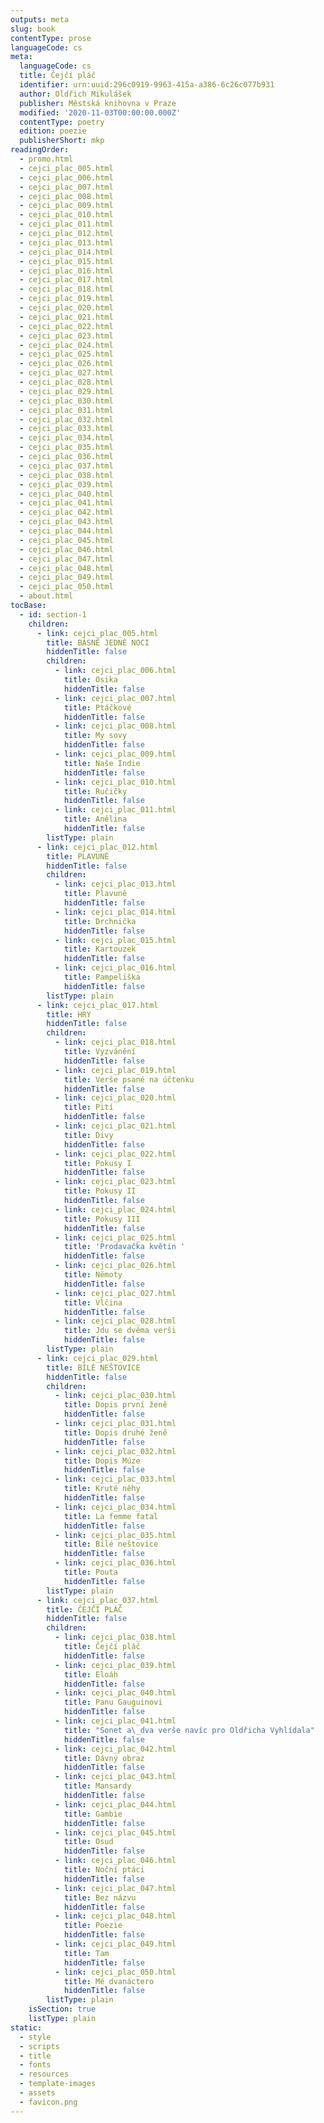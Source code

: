 ```yaml
---
outputs: meta
slug: book
contentType: prose
languageCode: cs
meta:
  languageCode: cs
  title: Čejčí pláč
  identifier: urn:uuid:296c0919-9963-415a-a386-6c26c077b931
  author: Oldřich Mikulášek
  publisher: Městská knihovna v Praze
  modified: '2020-11-03T00:00:00.000Z'
  contentType: poetry
  edition: poezie
  publisherShort: mkp
readingOrder:
  - promo.html
  - cejci_plac_005.html
  - cejci_plac_006.html
  - cejci_plac_007.html
  - cejci_plac_008.html
  - cejci_plac_009.html
  - cejci_plac_010.html
  - cejci_plac_011.html
  - cejci_plac_012.html
  - cejci_plac_013.html
  - cejci_plac_014.html
  - cejci_plac_015.html
  - cejci_plac_016.html
  - cejci_plac_017.html
  - cejci_plac_018.html
  - cejci_plac_019.html
  - cejci_plac_020.html
  - cejci_plac_021.html
  - cejci_plac_022.html
  - cejci_plac_023.html
  - cejci_plac_024.html
  - cejci_plac_025.html
  - cejci_plac_026.html
  - cejci_plac_027.html
  - cejci_plac_028.html
  - cejci_plac_029.html
  - cejci_plac_030.html
  - cejci_plac_031.html
  - cejci_plac_032.html
  - cejci_plac_033.html
  - cejci_plac_034.html
  - cejci_plac_035.html
  - cejci_plac_036.html
  - cejci_plac_037.html
  - cejci_plac_038.html
  - cejci_plac_039.html
  - cejci_plac_040.html
  - cejci_plac_041.html
  - cejci_plac_042.html
  - cejci_plac_043.html
  - cejci_plac_044.html
  - cejci_plac_045.html
  - cejci_plac_046.html
  - cejci_plac_047.html
  - cejci_plac_048.html
  - cejci_plac_049.html
  - cejci_plac_050.html
  - about.html
tocBase:
  - id: section-1
    children:
      - link: cejci_plac_005.html
        title: BÁSNĚ JEDNÉ NOCI
        hiddenTitle: false
        children:
          - link: cejci_plac_006.html
            title: Osika
            hiddenTitle: false
          - link: cejci_plac_007.html
            title: Ptáčkové
            hiddenTitle: false
          - link: cejci_plac_008.html
            title: My sovy
            hiddenTitle: false
          - link: cejci_plac_009.html
            title: Naše Indie
            hiddenTitle: false
          - link: cejci_plac_010.html
            title: Ručičky
            hiddenTitle: false
          - link: cejci_plac_011.html
            title: Anělina
            hiddenTitle: false
        listType: plain
      - link: cejci_plac_012.html
        title: PLAVUNĚ
        hiddenTitle: false
        children:
          - link: cejci_plac_013.html
            title: Plavuně
            hiddenTitle: false
          - link: cejci_plac_014.html
            title: Drchnička
            hiddenTitle: false
          - link: cejci_plac_015.html
            title: Kartouzek
            hiddenTitle: false
          - link: cejci_plac_016.html
            title: Pampeliška
            hiddenTitle: false
        listType: plain
      - link: cejci_plac_017.html
        title: HRY
        hiddenTitle: false
        children:
          - link: cejci_plac_018.html
            title: Vyzvánění
            hiddenTitle: false
          - link: cejci_plac_019.html
            title: Verše psané na účtenku
            hiddenTitle: false
          - link: cejci_plac_020.html
            title: Pití
            hiddenTitle: false
          - link: cejci_plac_021.html
            title: Divy
            hiddenTitle: false
          - link: cejci_plac_022.html
            title: Pokusy I
            hiddenTitle: false
          - link: cejci_plac_023.html
            title: Pokusy II
            hiddenTitle: false
          - link: cejci_plac_024.html
            title: Pokusy III
            hiddenTitle: false
          - link: cejci_plac_025.html
            title: 'Prodavačka květin '
            hiddenTitle: false
          - link: cejci_plac_026.html
            title: Němoty
            hiddenTitle: false
          - link: cejci_plac_027.html
            title: Vlčina
            hiddenTitle: false
          - link: cejci_plac_028.html
            title: Jdu se dvěma verši
            hiddenTitle: false
        listType: plain
      - link: cejci_plac_029.html
        title: BÍLÉ NEŠTOVICE
        hiddenTitle: false
        children:
          - link: cejci_plac_030.html
            title: Dopis první ženě
            hiddenTitle: false
          - link: cejci_plac_031.html
            title: Dopis druhé ženě
            hiddenTitle: false
          - link: cejci_plac_032.html
            title: Dopis Múze
            hiddenTitle: false
          - link: cejci_plac_033.html
            title: Kruté něhy
            hiddenTitle: false
          - link: cejci_plac_034.html
            title: La femme fatal
            hiddenTitle: false
          - link: cejci_plac_035.html
            title: Bílé neštovice
            hiddenTitle: false
          - link: cejci_plac_036.html
            title: Pouta
            hiddenTitle: false
        listType: plain
      - link: cejci_plac_037.html
        title: ČEJČÍ PLÁČ
        hiddenTitle: false
        children:
          - link: cejci_plac_038.html
            title: Čejčí pláč
            hiddenTitle: false
          - link: cejci_plac_039.html
            title: Eloáh
            hiddenTitle: false
          - link: cejci_plac_040.html
            title: Panu Gauguinovi
            hiddenTitle: false
          - link: cejci_plac_041.html
            title: "Sonet a\_dva verše navíc pro Oldřicha Vyhlídala"
            hiddenTitle: false
          - link: cejci_plac_042.html
            title: Dávný obraz
            hiddenTitle: false
          - link: cejci_plac_043.html
            title: Mansardy
            hiddenTitle: false
          - link: cejci_plac_044.html
            title: Gambie
            hiddenTitle: false
          - link: cejci_plac_045.html
            title: Osud
            hiddenTitle: false
          - link: cejci_plac_046.html
            title: Noční ptáci
            hiddenTitle: false
          - link: cejci_plac_047.html
            title: Bez názvu
            hiddenTitle: false
          - link: cejci_plac_048.html
            title: Poezie
            hiddenTitle: false
          - link: cejci_plac_049.html
            title: Tam
            hiddenTitle: false
          - link: cejci_plac_050.html
            title: Mé dvanáctero
            hiddenTitle: false
        listType: plain
    isSection: true
    listType: plain
static:
  - style
  - scripts
  - title
  - fonts
  - resources
  - template-images
  - assets
  - favicon.png
---
```

